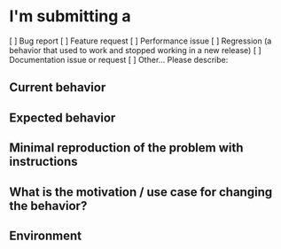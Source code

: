<!--
PLEASE HELP US PROCESS GITHUB ISSUES FASTER BY PROVIDING THE FOLLOWING INFORMATION.

ISSUES MISSING IMPORTANT INFORMATION MAY BE CLOSED WITHOUT INVESTIGATION.
-->

# I'm submitting a

<!-- Check one of the following options with "x" -->

[ ] Bug report  <!-- Please search GitHub for a similar issue or PR before submitting -->
[ ] Feature request
[ ] Performance issue
[ ] Regression (a behavior that used to work and stopped working in a new release)
[ ] Documentation issue or request
[ ] Other... Please describe:

## Current behavior

<!-- Describe how the issue manifests. -->

## Expected behavior

<!-- Describe what the desired behavior would be. -->

## Minimal reproduction of the problem with instructions

<!--
For bug reports please provide the *STEPS TO REPRODUCE* and if possible a *MINIMAL DEMO* of the problem via github repo or similar tools.
-->

## What is the motivation / use case for changing the behavior?

<!-- Describe the motivation or the concrete use case. -->

## Environment

<!-- Anything may be useful?  Platform, Operating system version, IDE, package manager, HTTP server, ... -->
